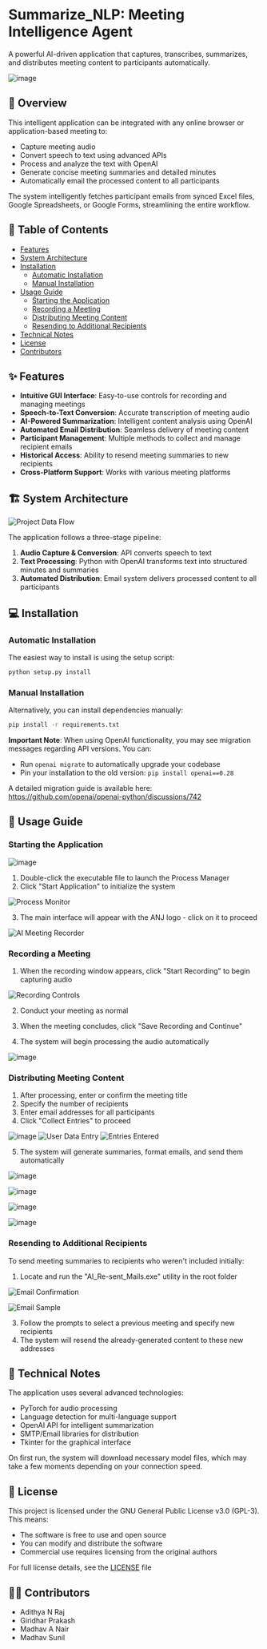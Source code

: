 # Summarize_NLP: Meeting Intelligence Agent

A powerful AI-driven application that captures, transcribes, summarizes, and distributes meeting content to participants automatically.

![image](https://github.com/user-attachments/assets/e2d3c887-874f-4555-8f57-8b8a0ed27db4)

## 🚀 Overview

This intelligent application can be integrated with any online browser or application-based meeting to:
- Capture meeting audio
- Convert speech to text using advanced APIs
- Process and analyze the text with OpenAI
- Generate concise meeting summaries and detailed minutes 
- Automatically email the processed content to all participants

The system intelligently fetches participant emails from synced Excel files, Google Spreadsheets, or Google Forms, streamlining the entire workflow.

## 📑 Table of Contents

- [Features](#features)
- [System Architecture](#system-architecture)
- [Installation](#installation)
  - [Automatic Installation](#automatic-installation)
  - [Manual Installation](#manual-installation)
- [Usage Guide](#usage-guide)
  - [Starting the Application](#starting-the-application)
  - [Recording a Meeting](#recording-a-meeting)
  - [Distributing Meeting Content](#distributing-meeting-content)
  - [Resending to Additional Recipients](#resending-to-additional-recipients)
- [Technical Notes](#technical-notes)
- [License](#license)
- [Contributors](#contributors)

## ✨ Features

- **Intuitive GUI Interface**: Easy-to-use controls for recording and managing meetings
- **Speech-to-Text Conversion**: Accurate transcription of meeting audio
- **AI-Powered Summarization**: Intelligent content analysis using OpenAI
- **Automated Email Distribution**: Seamless delivery of meeting content
- **Participant Management**: Multiple methods to collect and manage recipient emails
- **Historical Access**: Ability to resend meeting summaries to new recipients
- **Cross-Platform Support**: Works with various meeting platforms

## 🏗️ System Architecture
![Project Data Flow](https://github.com/user-attachments/assets/1c17f156-e8ff-41ba-9b51-28cb165763fd)

The application follows a three-stage pipeline:
1. **Audio Capture & Conversion**: API converts speech to text
2. **Text Processing**: Python with OpenAI transforms text into structured minutes and summaries
3. **Automated Distribution**: Email system delivers processed content to all participants

## 💻 Installation

### Automatic Installation

The easiest way to install is using the setup script:

```bash
python setup.py install
```

### Manual Installation

Alternatively, you can install dependencies manually:

```bash
pip install -r requirements.txt
```

**Important Note**: When using OpenAI functionality, you may see migration messages regarding API versions. You can:
- Run `openai migrate` to automatically upgrade your codebase
- Pin your installation to the old version: `pip install openai==0.28`

A detailed migration guide is available here: https://github.com/openai/openai-python/discussions/742

## 📝 Usage Guide

### Starting the Application
![image](https://github.com/user-attachments/assets/c64784c6-f3fe-484b-975e-77cccabcd3ae)

1. Double-click the executable file to launch the Process Manager
2. Click "Start Application" to initialize the system

![Process Monitor](https://github.com/user-attachments/assets/2a1beed0-6f53-49df-9f88-d18504833afe)

3. The main interface will appear with the ANJ logo - click on it to proceed


![AI Meeting Recorder](https://github.com/user-attachments/assets/e2d3c887-874f-4555-8f57-8b8a0ed27db4)

### Recording a Meeting

1. When the recording window appears, click "Start Recording" to begin capturing audio

![Recording Controls](https://github.com/user-attachments/assets/ea83018e-a2e2-460f-a411-44d5a4a9e557)

2. Conduct your meeting as normal

3. When the meeting concludes, click "Save Recording and Continue"

4. The system will begin processing the audio automatically

![image](https://github.com/user-attachments/assets/5bd61882-3694-4c34-ae94-90bb83dfd9f4)



### Distributing Meeting Content

1. After processing, enter or confirm the meeting title
2. Specify the number of recipients
3. Enter email addresses for all participants
4. Click "Collect Entries" to proceed

![image](https://github.com/user-attachments/assets/48d2a1af-39bb-415d-b014-afa22dffa836)
![User Data Entry](https://github.com/user-attachments/assets/e276f1ce-a01a-47e0-bd7c-5123bbda83dd)
![Entries Entered](https://github.com/user-attachments/assets/1921b47c-455d-42c9-9ca3-4e86d242dee3)

5. The system will generate summaries, format emails, and send them automatically

![image](https://github.com/user-attachments/assets/9328e4b3-99ce-4b18-b0f4-ec976d3c6ef4)

![image](https://github.com/user-attachments/assets/14daab82-2506-4d0a-87ba-3c20c9fc555c)


![image](https://github.com/user-attachments/assets/8b2a0821-aa87-48cd-857a-660854d70ce2)

![image](https://github.com/user-attachments/assets/b12ac937-99a1-48e4-9cd9-41b383adfc37)

### Resending to Additional Recipients

To send meeting summaries to recipients who weren't included initially:

1. Locate and run the "AI_Re-sent_Mails.exe" utility in the root folder

![Email Confirmation](https://github.com/user-attachments/assets/0da1ca36-909a-4978-b713-1d41875a983c)

![Email Sample](https://github.com/user-attachments/assets/01974b67-48aa-4437-b8d1-167b7e02ba4d)


3. Follow the prompts to select a previous meeting and specify new recipients
4. The system will resend the already-generated content to these new addresses


## 🔧 Technical Notes

The application uses several advanced technologies:
- PyTorch for audio processing
- Language detection for multi-language support
- OpenAI API for intelligent summarization
- SMTP/Email libraries for distribution
- Tkinter for the graphical interface

On first run, the system will download necessary model files, which may take a few moments depending on your connection speed.

## 📄 License

This project is licensed under the GNU General Public License v3.0 (GPL-3). This means:

- The software is free to use and open source
- You can modify and distribute the software
- Commercial use requires licensing from the original authors

For full license details, see the [LICENSE](https://github.com/adithyanraj03/Summarize_NLP_Meeting-Intelligence-Agent/blob/main/LICENSE) file 

## 👨‍💻 Contributors

- Adithya N Raj
- Giridhar Prakash
- Madhav A Nair
- Madhav Sunil
